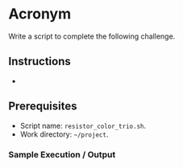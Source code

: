 # Acronym

Write a script to complete the following challenge.

## Instructions

- 

## Prerequisites

- Script name: `resistor_color_trio.sh`.
- Work directory: `~/project`.

### Sample Execution / Output
